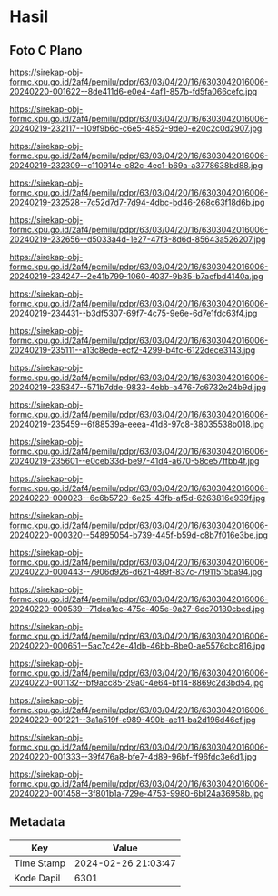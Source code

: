 # Hasil

## Foto C Plano

https://sirekap-obj-formc.kpu.go.id/2af4/pemilu/pdpr/63/03/04/20/16/6303042016006-20240220-001622--8de411d6-e0e4-4af1-857b-fd5fa066cefc.jpg

https://sirekap-obj-formc.kpu.go.id/2af4/pemilu/pdpr/63/03/04/20/16/6303042016006-20240219-232117--109f9b6c-c6e5-4852-9de0-e20c2c0d2907.jpg

https://sirekap-obj-formc.kpu.go.id/2af4/pemilu/pdpr/63/03/04/20/16/6303042016006-20240219-232309--c110914e-c82c-4ec1-b69a-a3778638bd88.jpg

https://sirekap-obj-formc.kpu.go.id/2af4/pemilu/pdpr/63/03/04/20/16/6303042016006-20240219-232528--7c52d7d7-7d94-4dbc-bd46-268c63f18d6b.jpg

https://sirekap-obj-formc.kpu.go.id/2af4/pemilu/pdpr/63/03/04/20/16/6303042016006-20240219-232656--d5033a4d-1e27-47f3-8d6d-85643a526207.jpg

https://sirekap-obj-formc.kpu.go.id/2af4/pemilu/pdpr/63/03/04/20/16/6303042016006-20240219-234247--2e41b799-1060-4037-9b35-b7aefbd4140a.jpg

https://sirekap-obj-formc.kpu.go.id/2af4/pemilu/pdpr/63/03/04/20/16/6303042016006-20240219-234431--b3df5307-69f7-4c75-9e6e-6d7e1fdc63f4.jpg

https://sirekap-obj-formc.kpu.go.id/2af4/pemilu/pdpr/63/03/04/20/16/6303042016006-20240219-235111--a13c8ede-ecf2-4299-b4fc-6122dece3143.jpg

https://sirekap-obj-formc.kpu.go.id/2af4/pemilu/pdpr/63/03/04/20/16/6303042016006-20240219-235347--571b7dde-9833-4ebb-a476-7c6732e24b9d.jpg

https://sirekap-obj-formc.kpu.go.id/2af4/pemilu/pdpr/63/03/04/20/16/6303042016006-20240219-235459--6f88539a-eeea-41d8-97c8-38035538b018.jpg

https://sirekap-obj-formc.kpu.go.id/2af4/pemilu/pdpr/63/03/04/20/16/6303042016006-20240219-235601--e0ceb33d-be97-41d4-a670-58ce57ffbb4f.jpg

https://sirekap-obj-formc.kpu.go.id/2af4/pemilu/pdpr/63/03/04/20/16/6303042016006-20240220-000023--6c6b5720-6e25-43fb-af5d-6263816e939f.jpg

https://sirekap-obj-formc.kpu.go.id/2af4/pemilu/pdpr/63/03/04/20/16/6303042016006-20240220-000320--54895054-b739-445f-b59d-c8b7f016e3be.jpg

https://sirekap-obj-formc.kpu.go.id/2af4/pemilu/pdpr/63/03/04/20/16/6303042016006-20240220-000443--7906d926-d621-489f-837c-7f911515ba94.jpg

https://sirekap-obj-formc.kpu.go.id/2af4/pemilu/pdpr/63/03/04/20/16/6303042016006-20240220-000539--71dea1ec-475c-405e-9a27-6dc70180cbed.jpg

https://sirekap-obj-formc.kpu.go.id/2af4/pemilu/pdpr/63/03/04/20/16/6303042016006-20240220-000651--5ac7c42e-41db-46bb-8be0-ae5576cbc816.jpg

https://sirekap-obj-formc.kpu.go.id/2af4/pemilu/pdpr/63/03/04/20/16/6303042016006-20240220-001132--bf9acc85-29a0-4e64-bf14-8869c2d3bd54.jpg

https://sirekap-obj-formc.kpu.go.id/2af4/pemilu/pdpr/63/03/04/20/16/6303042016006-20240220-001221--3a1a519f-c989-490b-ae11-ba2d196d46cf.jpg

https://sirekap-obj-formc.kpu.go.id/2af4/pemilu/pdpr/63/03/04/20/16/6303042016006-20240220-001333--39f476a8-bfe7-4d89-96bf-ff96fdc3e6d1.jpg

https://sirekap-obj-formc.kpu.go.id/2af4/pemilu/pdpr/63/03/04/20/16/6303042016006-20240220-001458--3f801b1a-729e-4753-9980-6b124a36958b.jpg


## Metadata

| Key        | Value               |
| ---------- | ------------------- |
| Time Stamp | 2024-02-26 21:03:47 |
| Kode Dapil | 6301                |



